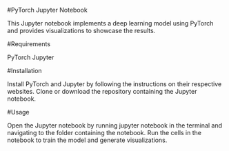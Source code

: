 #PyTorch Jupyter Notebook

This Jupyter notebook implements a deep learning model using PyTorch and provides visualizations to showcase the results.

#Requirements

PyTorch
Jupyter

#Installation

Install PyTorch and Jupyter by following the instructions on their respective websites.
Clone or download the repository containing the Jupyter notebook.

#Usage

Open the Jupyter notebook by running jupyter notebook in the terminal and navigating to the folder containing the notebook.
Run the cells in the notebook to train the model and generate visualizations.
